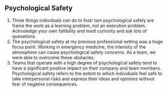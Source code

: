 ## Psychological Safety
1. Three things individuals can do to fostr tam psychological safety are frame the work as a learning problem, not an execution problem. Acknoledge your own fallibility and modl curiosity and ask lots of quesetions.
2. The psychological safety at my previous professional setting was a huge focus point. Working in emergency medicine, the intensity of the atmosphere can cause psychological safety concerns. As a team, we were able to overcome these obstacles.
3. Teams that operate with a high degree of psychological safety tend to have a significant positive impact on their company and team members. Psychological safety refers to the extent to which individuals feel safe to take interpersonal risks and express their ideas and opinions without fear of negative consequences.
